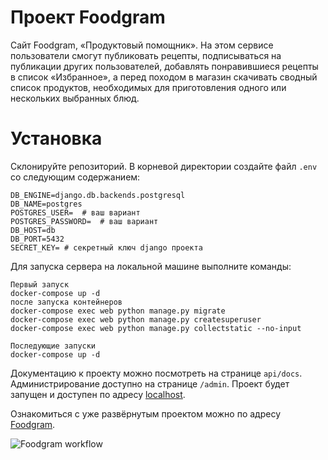 # Проект Foodgram
Cайт Foodgram, «Продуктовый помощник».
На этом сервисе пользователи смогут публиковать рецепты, подписываться 
на публикации других пользователей, добавлять понравившиеся рецепты в 
список «Избранное», а перед походом в магазин скачивать сводный список 
продуктов, необходимых для приготовления одного или нескольких выбранных блюд.

# Установка
Склонируйте репозиторий.
В корневой директории создайте файл `.env` со следующим содержанием:
```
DB_ENGINE=django.db.backends.postgresql
DB_NAME=postgres
POSTGRES_USER=  # ваш вариант
POSTGRES_PASSWORD=  # ваш вариант
DB_HOST=db
DB_PORT=5432
SECRET_KEY= # секретный ключ django проекта
```

Для запуска сервера на локальной машине выполните команды:
```
Первый запуск
docker-compose up -d
после запуска контейнеров
docker-compose exec web python manage.py migrate
docker-compose exec web python manage.py createsuperuser
docker-compose exec web python manage.py collectstatic --no-input

Последующие запуски
docker-compose up -d

```
Документацию к проекту можно посмотреть на странице `api/docs`.
Администрирование доступно на странице `/admin`.
Проект будет запущен и доступен по адресу [localhost](http://localhost).

Ознакомиться с уже развёрнутым проектом можно по адресу [Foodgram](http://84.201.154.123).

![Foodgram workflow](https://github.com/grand-roman/foodgram-project-react/actions/workflows/main.yml/badge.svg)
